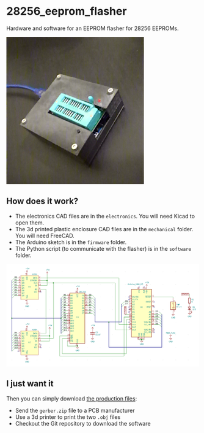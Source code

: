 # 28256_eeprom_flasher
Hardware and software for an EEPROM flasher for 28256 EEPROMs.

![Photo](flasher.png)

## How does it work?
- The electronics CAD files are in the `electronics`. You will need Kicad to open them.
- The 3d printed plastic enclosure CAD files are in the `mechanical` folder. You will need FreeCAD.
- The Arduino sketch is in the `firmware` folder.
- The Python script (to communicate with the flasher) is in the `software` folder.

![Electrical schematics](schematics.png)

## I just want it
Then you can simply download [the production files](production-files.zip):
- Send the `gerber.zip` file to a PCB manufacturer
- Use a 3d printer to print the two `.obj` files
- Checkout the Git repository to download the software

